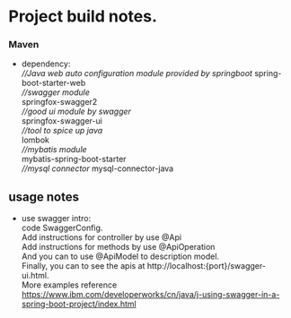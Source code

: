 # Project build notes.
### Maven
+ dependency:   
*//Java web auto configuration module provided by springboot*
spring-boot-starter-web  
*//swagger module*   
springfox-swagger2   
*//good ui module by swagger*   
springfox-swagger-ui   
*//tool to spice up java*  
lombok   
*//mybatis module*   
mybatis-spring-boot-starter   
*//mysql connector*
mysql-connector-java
## usage notes
+ use swagger intro:   
code SwaggerConfig.   
Add instructions for controller by use @Api   
Add instructions for methods by use @ApiOperation  
And you can to use @ApiModel to description model.   
Finally, you can to see the apis at http://localhost:{port}/swagger-ui.html.   
More examples reference https://www.ibm.com/developerworks/cn/java/j-using-swagger-in-a-spring-boot-project/index.html   